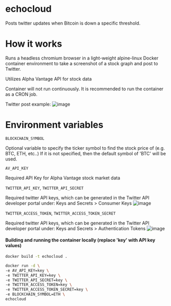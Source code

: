 # echocloud
Posts twitter updates when Bitcoin is down a specific threshold.


# How it works
Runs a headless chromium browser in a light-weight alpine-linux Docker container environment to take a screenshot of a stock graph and post to Twitter.

Utilizes Alpha Vantage API for stock data

Container will not run continuously. It is recommended to run the container as a CRON job.

Twitter post example:
![image](https://user-images.githubusercontent.com/60449948/161397790-fd968587-51f0-4b5c-a7b5-45c2cfa540ef.png)

# Environment variables

`BLOCKCHAIN_SYMBOL`

Optional variable to specify the ticker symbol to find the stock price of (e.g. BTC, ETH, etc..)
If it is not specified, then the default symbol of 'BTC' will be used.

`AV_API_KEY`

Required API Key for Alpha Vantage stock market data


`TWITTER_API_KEY`,
`TWITTER_API_SECRET`

Required twitter API keys, which can be generated in the Twitter API developer portal under: Keys and Secrets > Consumer Keys
![image](https://user-images.githubusercontent.com/60449948/161392837-4e1c9a5b-5f97-4805-bc7c-0813905c4177.png)


`TWITTER_ACCESS_TOKEN`,
`TWITTER_ACCESS_TOKEN_SECRET`


Required twitter API keys, which can be generated in the Twitter API developer portal under: Keys and Secrets > Authentication Tokens
![image](https://user-images.githubusercontent.com/60449948/161392560-526f8d60-edbb-44e2-926f-f558363f13ca.png)


#### Building and running the container locally (replace 'key' with API key values)
  
```bash
docker build -t echocloud .

docker run -d \
-e AV_API_KEY=key \
-e TWITTER_API_KEY=key \
-e TWITTER_API_SECRET=key \
-e TWITTER_ACCESS_TOKEN=key \
-e TWITTER_ACCESS_TOKEN_SECRET=key \
-e BLOCKCHAIN_SYMBOL=ETH \
echocloud
```
  
  



  
 
